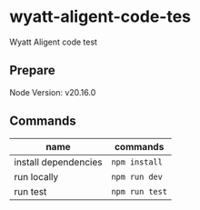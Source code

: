 # wyatt-aligent-code-tes

Wyatt Aligent code test

## Prepare

Node Version: v20.16.0

## Commands

| name                 | commands       |
| -------------------- | -------------- |
| install dependencies | `npm install`  |
| run locally          | `npm run dev`  |
| run test             | `npm run test` |
